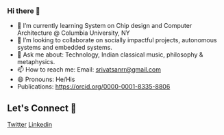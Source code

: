 ### Hi there 👋

- 🌱 I’m currently learning System on Chip design and Computer Architecture @ Columbia University, NY
- 👯 I’m looking to collaborate on socially impactful projects, autonomous systems and embedded systems. 
- 💬 Ask me about: Technology, Indian classical music, philosophy & metaphysics. 
- 📫 How to reach me: Email: srivatsanrr@gmail.com
- 😄 Pronouns: He/His
- Publications: https://orcid.org/0000-0001-8335-8806

## Let's Connect 🔗
[Twitter](https://twitter.com/srivatsanrr)
[Linkedin](https://linkedin.com/in/srivatsan-raveendran/)
